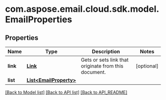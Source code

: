 
# com.aspose.email.cloud.sdk.model.EmailProperties

## Properties
Name | Type | Description | Notes
------------ | ------------- | ------------- | -------------
**link** | [**Link**](Link.md) | Gets or sets link that originate from this document. |  [optional]
**list** | [**List&lt;EmailProperty&gt;**](EmailProperty.md) |  | 


[[Back to Model list]](API_README.md#documentation-for-models) [[Back to API list]](API_README.md#documentation-for-api-endpoints) [[Back to API_README]](API_README.md)

